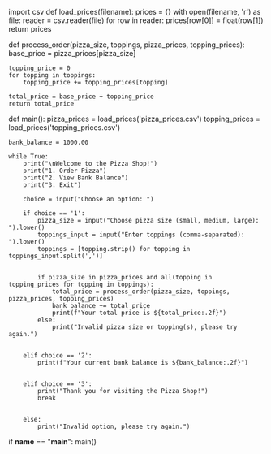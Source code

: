 import csv
def load_prices(filename):
    prices = {}
    with open(filename, 'r') as file:
        reader = csv.reader(file)
        for row in reader:
            prices[row[0]] = float(row[1])
    return prices


def process_order(pizza_size, toppings, pizza_prices, topping_prices):
    base_price = pizza_prices[pizza_size]

    topping_price = 0
    for topping in toppings:
        topping_price += topping_prices[topping]

    total_price = base_price + topping_price
    return total_price


def main():
    pizza_prices = load_prices('pizza_prices.csv')
    topping_prices = load_prices('topping_prices.csv')

    bank_balance = 1000.00

    while True:
        print("\nWelcome to the Pizza Shop!")
        print("1. Order Pizza")
        print("2. View Bank Balance")
        print("3. Exit")

        choice = input("Choose an option: ")

        if choice == '1':
            pizza_size = input("Choose pizza size (small, medium, large): ").lower()
            toppings_input = input("Enter toppings (comma-separated): ").lower()
            toppings = [topping.strip() for topping in toppings_input.split(',')]


            if pizza_size in pizza_prices and all(topping in topping_prices for topping in toppings):
                total_price = process_order(pizza_size, toppings, pizza_prices, topping_prices)
                bank_balance += total_price
                print(f"Your total price is ${total_price:.2f}")
            else:
                print("Invalid pizza size or topping(s), please try again.")


        elif choice == '2':
            print(f"Your current bank balance is ${bank_balance:.2f}")


        elif choice == '3':
            print("Thank you for visiting the Pizza Shop!")
            break


        else:
            print("Invalid option, please try again.")


if __name__ == "__main__":
    main()

